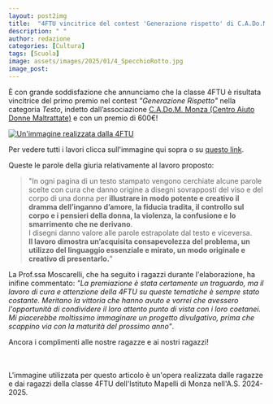 ```yaml
---
layout: post2img
title:  "4FTU vincitrice del contest 'Generazione rispetto' di C.A.Do.M. Monza!"
description: " "
author: redazione
categories: [Cultura]
tags: [Scuola]
image: assets/images/2025/01/4_SpecchioRotto.jpg
image_post:
---
```

È con grande soddisfazione che annunciamo che la classe 4FTU è risultata vincitrice del primo premio nel contest *"Generazione Rispetto"* nella categoria *Testo*, indetto dall’associazione [C.A.Do.M.  Monza (Centro Aiuto Donne Maltrattate)](https://cadom.it/) e con un premio di 600€!


<div class="entry-featured-image">
    <a href="https://photos.google.com/share/AF1QipNf317Q5_ZhyQyaeYp-IMq-2PZMOJLdHWzfHzzvuCWOZcpcV3F3HEqKxbrnEwcRXg/photo/AF1QipPTw7nQ2JRKx3pQEppSMb950e_2mimznVH3q7xG?key=cXJiTGJ5WEJUWWZ0dy0wT25RT2hDcUF3U1hNaWtn"><img class="featured-image {% if page.imageshadow %} image-shadow {% endif %}" src="{{ site.baseurl }}/assets/images/2025/01/4_SpecchioRotto.jpg" alt="Un'immagine realizzata dalla 4FTU"></a>
</div>

Per vedere tutti i lavori clicca sull'immagine qui sopra o su [questo link](https://photos.google.com/share/AF1QipNf317Q5_ZhyQyaeYp-IMq-2PZMOJLdHWzfHzzvuCWOZcpcV3F3HEqKxbrnEwcRXg/photo/AF1QipPTw7nQ2JRKx3pQEppSMb950e_2mimznVH3q7xG?key=cXJiTGJ5WEJUWWZ0dy0wT25RT2hDcUF3U1hNaWtn).

Queste le parole della giuria relativamente al lavoro proposto:

>    "In ogni pagina di un testo stampato vengono cerchiate alcune parole scelte con cura che danno origine a disegni sovrapposti del viso e del corpo di una donna per **illustrare in modo potente e creativo il dramma dell’inganno d’amore, la fiducia tradita, il controllo sul corpo e i pensieri della donna, la violenza, la confusione e lo smarrimento che ne derivano**.
<br> I disegni danno valore alle parole estrapolate dal testo e viceversa. 
<br>**Il lavoro dimostra un’acquisita consapevolezza del problema, un utilizzo del linguaggio essenziale e mirato, un modo originale e creativo di presentarlo.**"

La Prof.ssa Moscarelli, che ha seguito i ragazzi durante l'elaborazione, ha inifine commentato: *"La premiazione è stata certamente un traguardo, ma il lavoro di cura e attenzione della 4FTU su queste tematiche è sempre stato costante. Meritano la vittoria che hanno avuto e vorrei che avessero l'opportunità di condividere il loro attento punto di vista con i loro coetanei.
Mi piacerebbe moltissimo immaginare un progetto divulgativo, prima che scappino via con la maturità del prossimo anno"*.

Ancora i complimenti alle nostre ragazze e ai nostri ragazzi!
<br>
<br>
<br>

L'immagine utilizzata per questo articolo è un'opera realizzata dalle ragazze e dai ragazzi della classe 4FTU dell'Istituto Mapelli di Monza nell'A.S. 2024-2025.